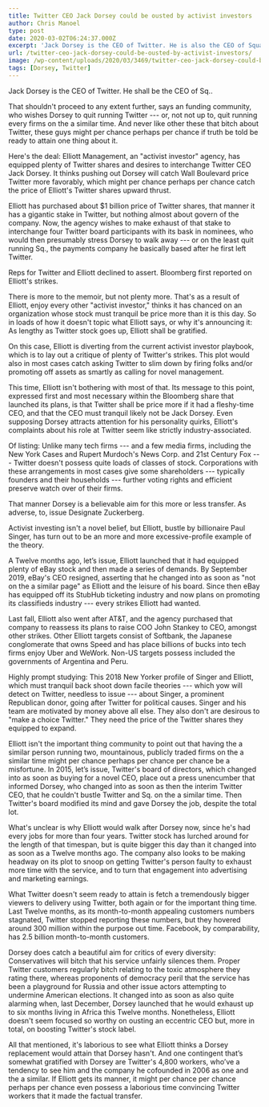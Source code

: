 ```yaml
---
title: Twitter CEO Jack Dorsey could be ousted by activist investors
author: Chris Manoel
type: post
date: 2020-03-02T06:24:37.000Z
excerpt: 'Jack Dorsey is the CEO of Twitter. He is also the CEO of Square. That shouldn''t continue any longer, says an investment group, who wants Dorsey to stop running Twitter --- or, at the very least, stop running both companies at the same time. And unlike other people who complain about Twitter, these guys might&hellip;'
url: /twitter-ceo-jack-dorsey-could-be-ousted-by-activist-investors/
image: /wp-content/uploads/2020/03/3469/twitter-ceo-jack-dorsey-could-be-ousted-by-activist-investors.jpg
tags: [Dorsey, Twitter]
---
```


Jack Dorsey is the CEO of Twitter. He shall be the CEO of Sq..

That shouldn't proceed to any extent further, says an funding community, who wishes Dorsey to quit running Twitter --- or, not not up to, quit running every firms on the a similar time. And never like other these that bitch about Twitter, these guys might per chance perhaps per chance if truth be told be ready to attain one thing about it.

Here's the deal: Elliott Management, an "activist investor" agency, has equipped plenty of Twitter shares and desires to interchange Twitter CEO Jack Dorsey. It thinks pushing out Dorsey will catch Wall Boulevard price Twitter more favorably, which might per chance perhaps per chance catch the price of Elliott's Twitter shares upward thrust.

Elliott has purchased about $1 billion price of Twitter shares, that manner it has a gigantic stake in Twitter, but nothing almost about govern of the company. Now, the agency wishes to make exhaust of that stake to interchange four Twitter board participants with its bask in nominees, who would then presumably stress Dorsey to walk away --- or on the least quit running Sq., the payments company he basically based after he first left Twitter.

Reps for Twitter and Elliott declined to assert. Bloomberg first reported on Elliott's strikes.

There is more to the memoir, but not plenty more. That's as a result of Elliott, enjoy every other "activist investor," thinks it has chanced on an organization whose stock must tranquil be price more than it is this day. So in loads of how it doesn't topic what Elliott says, or why it's announcing it: As lengthy as Twitter stock goes up, Elliott shall be gratified.

On this case, Elliott is diverting from the current activist investor playbook, which is to lay out a critique of plenty of Twitter's strikes. This plot would also in most cases catch asking Twitter to slim down by firing folks and/or promoting off assets as smartly as calling for novel management.

This time, Elliott isn't bothering with most of that. Its message to this point, expressed first and most necessary within the Bloomberg share that launched its plans, is that Twitter shall be price more if it had a fleshy-time CEO, and that the CEO must tranquil likely not be Jack Dorsey. Even supposing Dorsey attracts attention for his personality quirks, Elliott's complaints about his role at Twitter seem like strictly industry-associated.

Of listing: Unlike many tech firms --- and a few media firms, including the New York Cases and Rupert Murdoch's News Corp. and 21st Century Fox --- Twitter doesn't possess quite loads of classes of stock. Corporations with these arrangements in most cases give some shareholders --- typically founders and their households --- further voting rights and efficient preserve watch over of their firms.

That manner Dorsey is a believable aim for this more or less transfer. As adverse, to, issue Designate Zuckerberg.

Activist investing isn't a novel belief, but Elliott, bustle by billionaire Paul Singer, has turn out to be an more and more excessive-profile example of the theory.

A Twelve months ago, let’s issue, Elliott launched that it had equipped plenty of eBay stock and then made a series of demands. By September 2019, eBay's CEO resigned, asserting that he changed into as soon as "not on the a similar page" as Elliott and the leisure of his board. Since then eBay has equipped off its StubHub ticketing industry and now plans on promoting its classifieds industry --- every strikes Elliott had wanted.

Last fall, Elliott also went after AT&T, and the agency purchased that company to reassess its plans to raise COO John Stankey to CEO, amongst other strikes. Other Elliott targets consist of Softbank, the Japanese conglomerate that owns Speed and has place billions of bucks into tech firms enjoy Uber and WeWork. Non-US targets possess included the governments of Argentina and Peru.

Highly prompt studying: This 2018 New Yorker profile of Singer and Elliott, which must tranquil back shoot down facile theories --- which yow will detect on Twitter, needless to issue --- about Singer, a prominent Republican donor, going after Twitter for political causes. Singer and his team are motivated by money above all else. They also don't are desirous to "make a choice Twitter." They need the price of the Twitter shares they equipped to expand.

Elliott isn't the important thing community to point out that having the a similar person running two, mountainous, publicly traded firms on the a similar time might per chance perhaps per chance per chance be a misfortune. In 2015, let’s issue, Twitter's board of directors, which changed into as soon as buying for a novel CEO, place out a press unencumber that informed Dorsey, who changed into as soon as then the interim Twitter CEO, that he couldn't bustle Twitter and Sq. on the a similar time. Then Twitter's board modified its mind and gave Dorsey the job, despite the total lot.

What's unclear is why Elliott would walk after Dorsey now, since he's had every jobs for more than four years. Twitter stock has lurched around for the length of that timespan, but is quite bigger this day than it changed into as soon as a Twelve months ago. The company also looks to be making headway on its plot to snoop on getting Twitter's person faulty to exhaust more time with the service, and to turn that engagement into advertising and marketing earnings.

What Twitter doesn't seem ready to attain is fetch a tremendously bigger viewers to delivery using Twitter, both again or for the important thing time. Last Twelve months, as its month-to-month appealing customers numbers stagnated, Twitter stopped reporting these numbers, but they hovered around 300 million within the purpose out time. Facebook, by comparability, has 2.5 billion month-to-month customers.

Dorsey does catch a beautiful aim for critics of every diversity: Conservatives will bitch that his service unfairly silences them. Proper Twitter customers regularly bitch relating to the toxic atmosphere they rating there, whereas proponents of democracy peril that the service has been a playground for Russia and other issue actors attempting to undermine American elections. It changed into as soon as also quite alarming when, last December, Dorsey launched that he would exhaust up to six months living in Africa this Twelve months. Nonetheless, Elliott doesn't seem focused so worthy on ousting an eccentric CEO but, more in total, on boosting Twitter's stock label.

All that mentioned, it's laborious to see what Elliott thinks a Dorsey replacement would attain that Dorsey hasn't. And one contingent that’s somewhat gratified with Dorsey are Twitter's 4,800 workers, who’ve a tendency to see him and the company he cofounded in 2006 as one and the a similar. If Elliott gets its manner, it might per chance per chance perhaps per chance even possess a laborious time convincing Twitter workers that it made the factual transfer.
